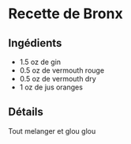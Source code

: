 # Recette de Bronx

## Ingédients

* 1.5 oz de gin
* 0.5 oz de vermouth rouge
* 0.5 oz de vermouth dry
* 1 oz de jus oranges

## Détails

Tout melanger et glou glou
